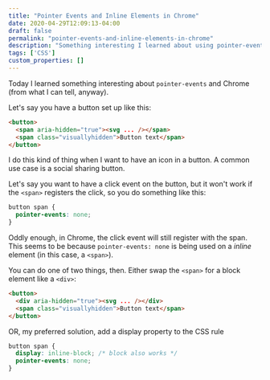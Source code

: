 ```yaml
---
title: "Pointer Events and Inline Elements in Chrome"
date: 2020-04-29T12:09:13-04:00
draft: false
permalink: "pointer-events-and-inline-elements-in-chrome"
description: "Something interesting I learned about using pointer-events and Chrome on inline elements."
tags: ['CSS']
custom_properties: []
---
```


Today I learned something interesting about `pointer-events` and Chrome (from what I can tell, anyway).

Let's say you have a button set up like this:

```html
<button>
  <span aria-hidden="true"><svg ... /></span>
  <span class="visuallyhidden">Button text</span>
</button>
```

I do this kind of thing when I want to have an icon in a button. A common use case is a social sharing button.

Let's say you want to have a click event on the button, but it won't work if the `<span>` registers the click, so you do something like this:

```css
button span {
  pointer-events: none;
}
```

Oddly enough, in Chrome, the click event will still register with the span. This seems to be because `pointer-events: none` is being used on a *inline* element (in this case, a `<span>`).

You can do one of two things, then. Either swap the `<span>` for a block element like a `<div>`:

```html
<button>
  <div aria-hidden="true"><svg ... /></div>
  <span class="visuallyhidden">Button text</span>
</button>
```

OR, my preferred solution, add a display property to the CSS rule

```css
button span {
  display: inline-block; /* block also works */
  pointer-events: none;
}
```
